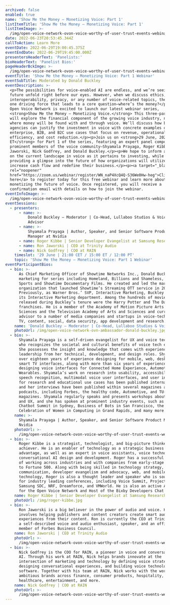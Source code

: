 ```yaml
---
archived: false
enabled: true
name: 'Show Me the Money — Monetizing Voice: Part 1'
listItemTitle: 'Show Me the Money — Monetizing Voice: Part 1'
listItemImage: >-
  /img/open-voice-network-ovon-voice-worthy-of-user-trust-events-webinar-show-me-the-money-monetizing-voice-part-1.png
date: 2022-06-23T20:53:45.344Z
callToAction: Learn More
eventDate: 2022-06-29T19:00:45.375Z
eventEndDate: 2022-06-29T19:45:00.000Z
presentersHeaderText: 'Panelists:'
bioHeaderText: 'Panelist Bios:'
pageHeaderBckImge: >-
  /img/open-voice-network-ovon-voice-worthy-of-user-trust-events-webinar-temporary-header.png
eventTitle: 'Show Me the Money — Monetizing Voice: Part 1 Webinar'
eventSubTitle: Moderated by Donald Buckley
eventDescription: >-
  <p>The possibilities for voice-enabled AI are endless, and we’re seeing the
  future unfold right before our eyes. However, when we discuss ethics,
  interoperability, privacy, or any number of voice-related topics, there exists
  one driving force that leads to a core question—where’s the money?</p><p>The
  Open Voice Network is excited to launch our latest webinar series,
  <strong>Show Me the Money – Monetizing Voice.</strong> This three-part series
  will explore the financial component of the growing voice industry, namely
  where money will be found with and through voice. We’ll discuss how brands and
  agencies can justify the investment in voice with concrete examples of
  enterprise, B2B, and B2C use cases that focus on revenue, operational
  efficiency, and cost reduction.</p><p>Join us on <strong>29 June, 2022 at 3PM
  ET</strong> for Part 1 of the series, featuring an expert panel composed of
  prominent members of the voice community—Shyamala Prayaga, Roger Kibbe, Ron
  Jaworski, Nick Godfrey, and Donald Buckley.</p><p>We hope to inform attendees
  on the current landscape in voice as it pertains to investing, while also
  providing a glimpse into the future of how organizations will utilize voice to
  increase cash flow and redefine their business.</p><p><a target="_blank"
  rel="noopener"
  href="https://zoom.us/webinar/register/WN_naP4XcQ4Q-S36We0Hw-heg">Click
  here</a> to register today for this free webinar and learn more about
  monetizing the future of voice. Once registered, you will receive a
  confirmation email with details on how to join the webinar.
eventInfoImage: >-
  /img/open-voice-network-ovon-voice-worthy-of-user-trust-events-webinar-show-me-the-money-monetizing-voice-part-1.png
eventSessions:
  - presenters:
      - name: >-
          Donald Buckley – Moderator | Co-Head, Lullaboo Studios & VoiceTech
          Advisor
      - name: >-
          Shyamala Prayaga | Author, Speaker, and Senior Software Product
          Manager at Nvidia
      - name: Roger Kibbe | Senior Developer Evangelist at Samsung Research America
      - name: Ron Jaworski | CEO at Trinity Audio
      - name: Nick Godfrey | COO at RAIN
    timeslot: '29 June | 21:00 CET / 15:00 ET / 12:00 PT'
    topic: 'Show Me the Money — Monetizing Voice: Part 1 Webinar'
eventParticipantBios:
  - bio: >-
      As Chief Marketing Officer of Showtime Networks Inc., Donald Buckley led
      marketing for series including Homeland, Billions and Shameless, Showtime
      Sports and Showtime Documentary Films. He created and led the marketing
      organization that launched Showtime’s Streaming OTT service in 2015.
      Previously, as Warner Bros.’ SVP, Interactive Marketing, Buckley founded
      its Interactive Marketing department. Among the hundreds of movies
      released during Buckley’s tenure were the Harry Potter and The Dark Knight
      franchises. He is a member of the Academy of Motion Picture Arts and
      Sciences and the Television Academy of Arts and Sciences and currently
      advisor to a number of media companies and startups in voice-tech, gaming,
      TV, content, social, data security, app development and research.
    name: 'Donald Buckley – Moderator | Co-Head, Lullaboo Studios & VoiceTech Advisor'
    photoUrl: /img/open-voice-network-ovn-ambassador-donald-buckley.jpg
  - bio: >-
      Shyamala Prayaga is a self-driven evangelist for UX and voice technology
      who recognizes the societal and cultural benefits of voice tech evolution.
      She possesses the insight and knowledge that comes with experience and
      leadership from her technical, development, and design roles. Shyamala has
      over eighteen years of experience designing for mobile, web, desktop, and
      smart TV interfaces, along with more than six years of experience
      designing voice interfaces for Connected Home Experience, Automotive, and
      Wearables. Shyamala’s work on research into usability, accessibility,
      speech recognition, multimodal voice user interfaces, and user interfaces
      for research and educational use cases has been published internationally,
      and her interviews have been published within several magazines and
      podcasts, including Forbes, the healthy code, Automotive, and TU-Auto
      magazines. Shyamala regularly speaks and presents workshops about voice
      and UX, and she has spoken at prominent industry events, such as the
      Chatbot Summit in Sydney, Business of Bots in San Francisco, the Michigan
      Celebration of Women in Computing in Grand Rapids, and many more.
    name: >-
      Shyamala Prayaga | Author, Speaker, and Senior Software Product Manager at
      Nvidia
    photoUrl: >-
      /img/open-voice-network-ovon-voice-worthy-of-user-trust-events-webinar-show-me-the-money-monetizing-voice-part-1-shyamala-prayaga.png
  - bio: >-
      Roger Kibbe is a strategist, technologist, and big-picture thinker and
      achiever. He is an enabler of technology as a strategic business
      advantage, as well as an expert in voice assistants, voice technology, and
      conversational AI design and development. Roger has a successful history
      of working across industries and with companies from early-stage startups
      to Fortune 500. Along with being skilled in technology strategy,
      communication, developer evangelism and advocacy, web, and mobile
      technology, Roger is also a thought leader and speaker who is sought-after
      for industry leading conferences, including Voice Summit, Project Voice,
      Samsung SDC, NRF, Dreamforce, and VMWorld. He is also an active Ambassador
      for the Open Voice Network and Host of the Bixby Developers Chat podcast.
    name: Roger Kibbe | Senior Developer Evangelist at Samsung Research America
    photoUrl: /img/roger-kibbe.jpg
  - bio: >-
      Ron Jaworski is a big believer in the power of audio and voice. His work
      involves helping publishers and content creators create smart audio
      experiences from their content. Ron is currently the CEO at Trinity Audio,
      a self-described voice and audio enthusiast, speaker, and an official
      member of Forbes Business Council.
    name: Ron Jaworski | CEO at Trinity Audio
    photoUrl: >-
      /img/open-voice-network-ovon-voice-worthy-of-user-trust-events-webinar-show-me-the-money-monetizing-voice-part-1-ron-jaworski.jpg
  - bio: >-
      Nick Godfrey is the COO for RAIN, a pioneer in voice and conversational
      AI. Through his work at RAIN, Nick helps brands innovate at the
      intersection of marketing and technology by defining voice strategies,
      designing conversational experiences, and building voice technology
      software. Together with his team at RAIN, Nick works with the world's most
      ambitious brands across finance, consumer products, hospitality,
      healthcare, entertainment, and more.
    name: Nick Godfrey | COO at RAIN
    photoUrl: >-
      /img/open-voice-network-ovon-voice-worthy-of-user-trust-events-webinar-show-me-the-money-monetizing-voice-part-1-nick-godfrey.jpg
---
```


